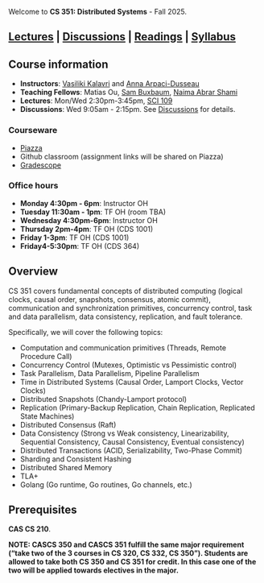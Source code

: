
Welcome to **CS 351: Distributed Systems** - Fall 2025.

## [Lectures](./lectures.html) \| [Discussions](./discussions.html) \| [Readings](./readings.html) \| [Syllabus](./syllabus.html)

## Course information
- **Instructors**: [Vasiliki Kalavri](https://cs-people.bu.edu/vkalavri/) and [Anna Arpaci-Dusseau](https://www.bu.edu/cs/profiles/anna-arpaci-dusseau/)
- **Teaching Fellows**: Matias Ou, [Sam Buxbaum](https://sambux.org/), [Naima Abrar Shami](https://sites.bu.edu/casp/people/naima-abrar-shami/)
- **Lectures**: Mon/Wed 2:30pm-3:45pm, [SCI 109](https://www.bu.edu/classrooms/classroom/sci-109/)
- **Discussions**: Wed 9:05am - 2:15pm. See [Discussions](./discussions.html) for details.

### Courseware
- [Piazza](https://piazza.com/bu/fall2025/cascs351/home)
- Github classroom (assignment links will be shared on Piazza)
- [Gradescope](https://www.gradescope.com/courses/1111176)

### Office hours
- **Monday 4:30pm - 6pm**: Instructor OH
- **Tuesday 11:30am - 1pm**: TF OH (room TBA)
- **Wednesday 4:30pm-6pm**: Instructor OH 
- **Thursday 2pm-4pm**: TF OH (CDS 1001)
- **Friday 1-3pm**: TF OH (CDS 1001)
- **Friday4-5:30pm**: TF OH (CDS 364)

## Overview
CS 351 covers fundamental concepts of distributed computing (logical clocks, causal order, snapshots, consensus, atomic commit), communication and synchronization primitives, concurrency control, task and data parallelism, data consistency, replication, and fault tolerance.

Specifically, we will cover the following topics:
- Computation and communication primitives (Threads, Remote Procedure Call)
- Concurrency Control (Mutexes, Optimistic vs Pessimistic control)
- Task Parallelism, Data Parallelism, Pipeline Parallelism
- Time in Distributed Systems (Causal Order, Lamport Clocks, Vector Clocks)
- Distributed Snapshots (Chandy-Lamport protocol)
- Replication (Primary-Backup Replication, Chain Replication, Replicated State Machines)
- Distributed Consensus (Raft)
- Data Consistency (Strong vs Weak consistency, Linearizability, Sequential Consistency, Causal Consistency, Eventual consistency)
- Distributed Transactions (ACID, Serializability, Two-Phase Commit)
- Sharding and Consistent Hashing
- Distributed Shared Memory
- TLA+
- Golang (Go runtime, Go routines, Go channels, etc.)

## Prerequisites
**CAS CS 210**.

**NOTE: CASCS 350 and CASCS 351 fulfill the same major requirement (“take two of the 3 courses in CS 320, CS 332, CS 350”). Students are allowed to take both CS 350 and CS 351 for credit. In this case one of the two will be applied towards electives in the major.**
